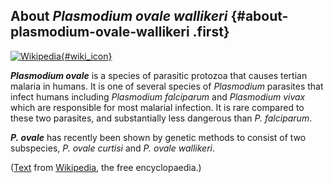 About *Plasmodium ovale wallikeri* {#about-plasmodium-ovale-wallikeri .first}
----------------------------------

[![Wikipedia](/img/wikipedia_logo_v2_en.png){#wiki_icon}](http://en.wikipedia.org/wiki/Plasmodium_ovale)

***Plasmodium ovale*** is a species of parasitic protozoa that causes
tertian malaria in humans. It is one of several species of *Plasmodium*
parasites that infect humans including *Plasmodium falciparum* and
*Plasmodium vivax* which are responsible for most malarial infection. It
is rare compared to these two parasites, and substantially less
dangerous than *P. falciparum*.

***P. ovale*** has recently been shown by genetic methods to consist of
two subspecies, *P. ovale curtisi* and *P. ovale wallikeri*.

([Text](http://en.wikipedia.org/wiki/Plasmodium_ovale) from
[Wikipedia](http://en.wikipedia.org/), the free encyclopaedia.)
